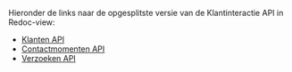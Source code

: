 Hieronder de links naar de opgesplitste versie van de Klantinteractie API in Redoc-view:          
- [Klanten API](http://redocly.github.io/redoc/?url=https://raw.githubusercontent.com/HenriKorver/klantinteracties/main/specificatie/klanten/openapi.yaml)
- [Contactmomenten API](http://redocly.github.io/redoc/?url=https://raw.githubusercontent.com/VNG-Realisatie/klantinteracties/main/specificatie/contactmomenten/openapi.yaml)
- [Verzoeken API](http://redocly.github.io/redoc/?url=https://raw.githubusercontent.com/VNG-Realisatie/klantinteracties/main/specificatie/verzoeken/openapi.yaml)
